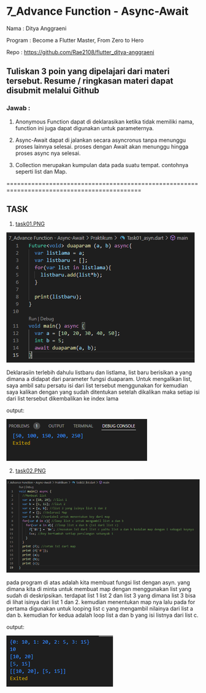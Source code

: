 # 7_Advance Function - Async-Await

Nama : Ditya Anggraeni

Program : Become a Flutter Master, From Zero to Hero

Repo : https://github.com/Rae2108/flutter_ditya-anggraeni

## Tuliskan 3 poin yang dipelajari dari materi tersebut. Resume / ringkasan materi dapat disubmit melalui Github

### Jawab : 

1. Anonymous Function dapat di deklarasikan ketika tidak memiliki nama, function ini juga dapat digunakan untuk parameternya.

2. Async-Await dapat di jalankan secara asyncronus tanpa menunggu proses lainnya selesai. proses dengan Await akan menunggu hingga proses async nya selesai. 

3. Collection merupakan kumpulan data pada suatu tempat. contohnya seperti list dan Map. 

============================================================================================

## TASK 

 
1. [task01.PNG](./Screenshots/task01.PNG) 

![task01.PNG](./Screenshots/task01.PNG)

Deklarasiin terlebih dahulu listbaru dan listlama, list baru berisikan a yang dimana a didapat dari parameter fungsi duaparam. Untuk mengalikan list, saya ambil satu persatu isi dari list tersebut menggunakan for kemudian saya kalikan dengan yang sudah ditentukan setelah dikalikan maka setiap isi dari list tersebut dikembalikan ke index lama

output:

![output01.PNG](./Screenshots/output01.PNG)


2. [task02.PNG](./Screenshots/task02.PNG) 

![task02.PNG](./Screenshots/task02.PNG)

pada program di atas adalah kita membuat fungsi list dengan asyn. yang dimana kita di minta untuk membuat map dengan menggunakan list yang sudah di deskripsikan. terdapat list 1 list 2 dan list 3 yang dimana list 3 bisa di lihat isinya dari list 1 dan 2. kemudian menentukan map nya lalu pada for pertama digunakan untuk looping list c yang mengambil nilainya dari list a dan b. kemudian for kedua adalah loop list a dan b yang isi listnya dari list c. 

output:

![output02.PNG](./Screenshots/output02.PNG)
